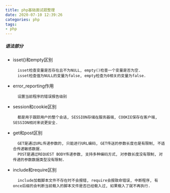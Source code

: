 ```yaml
---
title: php基础面试题整理
date: 2020-07-10 12:39:26
categories: php
tags:
- php
---
```


##### 语法部分

- isset()和empty区别
  ```text
    isset检查变量是否存在且不为NULL, empty()检查一个变量是否为空.
    isset检查值为NULL的变量为false, empty检查为0相关的变量为false.
  ```
  
- error_reporting作用
  ```text
    设置当前程序的错误报告级别
  ```
  
- session和cookie区别
  ```text
    都是用于跟踪用户的整个会话, SESSION存储在服务器端, COOKIE保存在客户端, SESSION相对来说更安全.
  ```
  
- get和post区别
  ```text
    GET是通过URL传递参数的, 只能进行URL编码, GET传送的参数长度也是有限制, 不适合传递敏感数据.
    POST是通过REQUEST BODY传递参数, 支持多种编码方式, 对参数长度没有限制, 对传递的参数数据类型没有限制.
  ```

- include和require区别
  ```text
    include加载脚本文件不存在时不会报错, require会报致命错误, 中断程序, 有once后缀的会判断当前载入的脚本文件是否已经载入过, 如果载入了就不再执行.
  ```